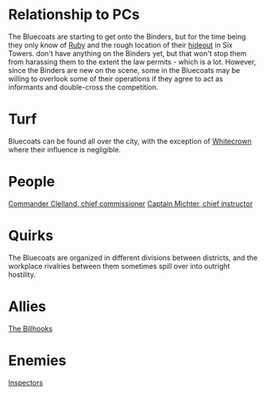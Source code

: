<!-- TITLE: Bluecoats -->
<!-- SUBTITLE: The meanest gang in Duskwall -->

# Relationship to PCs
The Bluecoats are starting to get onto the Binders, but for the time being they only know of [Ruby](ruby) and the rough location of their [hideout](pritchardsbooks) in Six Towers.
don't have anything on the Binders yet, but that won't stop them from harassing them to the extent the law permits - which is a lot.
However, since the Binders are new on the scene, some in the Bluecoats may be willing to overlook some of their operations if they agree to act as informants and double-cross the competition.
# Turf
Bluecoats can be found all over the city, with the exception of [Whitecrown](whitecrown) where their influence is negligible.
# People
[Commander Clelland, chief commissioner](clelland)
[Captain Michter, chief instructor](michter)
# Quirks
The Bluecoats are organized in different divisions between districts, and the workplace rivalries between them sometimes spill over into outright hostility.
# Allies
[The Billhooks](billhooks)
# Enemies
[Inspectors](inspectors)